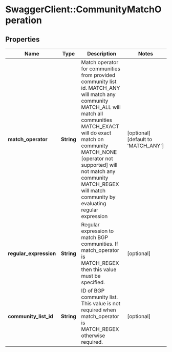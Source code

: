 # SwaggerClient::CommunityMatchOperation

## Properties
Name | Type | Description | Notes
------------ | ------------- | ------------- | -------------
**match_operator** | **String** | Match operator for communities from provided community list id. MATCH_ANY will match any community MATCH_ALL will match all communities MATCH_EXACT will do exact match on community MATCH_NONE [operator not supported] will not match any community MATCH_REGEX will match community by evaluating regular expression  | [optional] [default to &#39;MATCH_ANY&#39;]
**regular_expression** | **String** | Regular expression to match BGP communities. If match_operator is MATCH_REGEX then this value must be specified.  | [optional] 
**community_list_id** | **String** | ID of BGP community list. This value is not required when match_operator is MATCH_REGEX otherwise required.  | [optional] 


